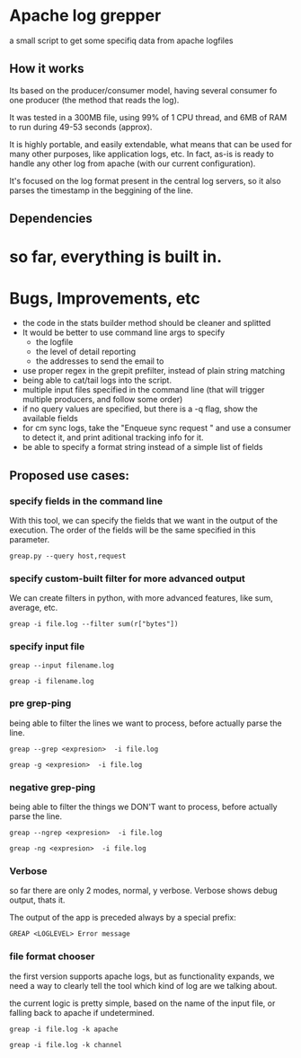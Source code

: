 # Apache log grepper

a small script to get some specifiq data from apache logfiles


## How it works

Its based on the producer/consumer model, having several consumer fo one producer (the method that reads the log).

It was tested in a 300MB file, using 99% of 1 CPU thread, and 6MB of RAM to run during 49-53 seconds (approx).

It is highly portable, and easily extendable, what means that can be used for many other purposes, like application logs, etc.
In fact, as-is is ready to handle any other log from apache (with our current configuration).

It's focused on the log format present in the central log servers, so it also parses the timestamp in the beggining of the line.

## Dependencies

so far, everything is built in.
=======

# Bugs, Improvements, etc

- the code in the stats builder method should be cleaner and splitted
- It would be better to use command line args to specify
	- the logfile
	- the level of detail reporting
	- the addresses to send the email to
- use proper regex in the grepit prefilter, instead of plain string matching
- being able to cat/tail logs into the script.
- multiple input files specified in the command line (that will trigger multiple producers, and follow some order)
- if no query values are specified, but there is a -q flag, show the available fields
- for cm sync logs, take the "Enqueue sync request <tokens>" and use a consumer to detect it, and print aditional tracking info for it.
- be able to specify a format string instead of a simple list of fields


## Proposed use cases:

### specify fields in the command line

With this tool, we can specify the fields that we want in the output of the execution. The order of the fields will be the same specified in this parameter. 

	greap.py --query host,request


### specify custom-built filter for more advanced output

We can create filters in python, with more advanced features, like sum, average, etc.

	greap -i file.log --filter sum(r["bytes"]) 

### specify input file

	greap --input filename.log

	greap -i filename.log

### pre  grep-ping

being able to filter the lines we want to process, before actually parse the line.

	greap --grep <expresion>  -i file.log

	greap -g <expresion>  -i file.log


### negative grep-ping

being able to filter the things we DON'T want to process, before actually parse the line.

	greap --ngrep <expresion>  -i file.log

	greap -ng <expresion>  -i file.log


### Verbose

so far there are only 2 modes, normal, y verbose. 
Verbose shows debug output, thats it.

The output of the app is preceded always by a special prefix:
	
	GREAP <LOGLEVEL> Error message

### file format chooser

the first version supports apache logs, but as functionality expands, we need a way to clearly tell the tool which kind of log are we talking about. 

the current logic is pretty simple, based on the name of the input file, or falling back to apache if undetermined.

	greap -i file.log -k apache

	greap -i file.log -k channel



